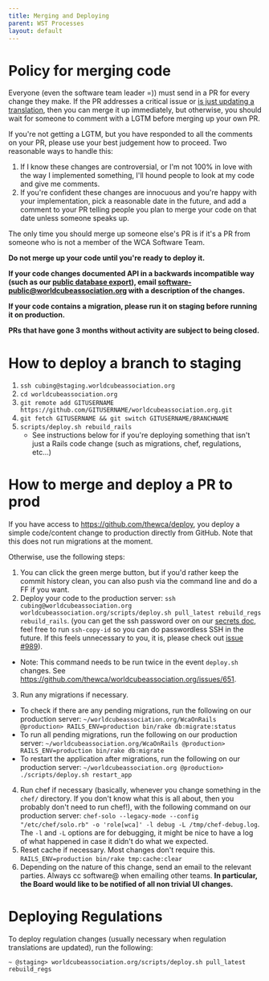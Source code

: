 ```yaml
---
title: Merging and Deploying
parent: WST Processes
layout: default
---
```


# Policy for merging code

Everyone (even the software team leader =)) must send in a PR for every change they make. If the PR addresses a critical issue or [is just updating a translation](https://github.com/thewca/worldcubeassociation.org/pull/1144#issuecomment-275124727), then you can merge it up immediately, but otherwise, you should wait for someone to comment with a LGTM before merging up your own PR.

If you're not getting a LGTM, but you have responded to all the comments on your PR, please use your best judgement how to proceed. Two reasonable ways to handle this:

1. If I know these changes are controversial, or I'm not 100% in love with the way I implemented something, I'll hound people to look at my code and give me comments.
2. If you're confident these changes are innocuous and you're happy with your implementation, pick a reasonable date in the future, and add a comment to your PR telling people you plan to merge your code on that date unless someone speaks up.

The only time you should merge up someone else's PR is if it's a PR from someone who is not a member of the WCA Software Team.

**Do not merge up your code until you're ready to deploy it.**

**If your code changes documented API in a backwards incompatible way (such as our [public database export](https://www.worldcubeassociation.org/results/misc/export.html)), email software-public@worldcubeassociation.org with a description of the changes.**

**If your code contains a migration, please run it on staging before running it on production.**

**PRs that have gone 3 months without activity are subject to being closed.**


# How to deploy a branch to staging

1. `ssh cubing@staging.worldcubeassociation.org`
2. `cd worldcubeassociation.org`
2. `git remote add GITUSERNAME https://github.com/GITUSERNAME/worldcubeassociation.org.git`
3. `git fetch GITUSERNAME && git switch GITUSERNAME/BRANCHNAME`
4. `scripts/deploy.sh rebuild_rails`
   - See instructions below for if you're deploying something that isn't just a Rails code change (such as migrations, chef, regulations, etc...)

# How to merge and deploy a PR to prod

If you have access to <https://github.com/thewca/deploy>, you deploy a simple code/content change to production directly from GitHub. Note that this does not run migrations at the moment.

Otherwise, use the following steps:

1. You can click the green merge button, but if you'd rather keep the commit history clean, you can also push via the command line and do a FF if you want.
2. Deploy your code to the production server: `ssh cubing@worldcubeassociation.org worldcubeassociation.org/scripts/deploy.sh pull_latest rebuild_regs rebuild_rails`. (you can get the ssh password over on our [secrets doc](https://docs.google.com/document/d/1WYYUg5RukgCSA7Mt6xfQ1ZCpYzax8ksekcp8PMMBSOg), feel free to run `ssh-copy-id` so you can do passwordless SSH in the future. If this feels unnecessary to you, it is, please check out [issue #989](https://github.com/thewca/worldcubeassociation.org/issues/989)).
  - Note: This command needs to be run twice in the event `deploy.sh` changes. See https://github.com/thewca/worldcubeassociation.org/issues/651.
3. Run any migrations if necessary.
  - To check if there are any pending migrations, run the following on our production server: `~/worldcubeassociation.org/WcaOnRails @production> RAILS_ENV=production bin/rake db:migrate:status`
  - To run all pending migrations, run the following on our production server:  `~/worldcubeassociation.org/WcaOnRails @production> RAILS_ENV=production bin/rake db:migrate`
  - To restart the application after migrations, run the following on our production server:  `~/worldcubeassociation.org @production> ./scripts/deploy.sh restart_app`
4. Run chef if necessary (basically, whenever you change something in the `chef/` directory. If you don't know what this is all about, then you probably don't need to run chef!), with the following command on our production server: `chef-solo --legacy-mode --config "/etc/chef/solo.rb" -o 'role[wca]' -l debug -L /tmp/chef-debug.log`. The `-l` and `-L` options are for debugging, it might be nice to have a log of what happened in case it didn't do what we expected.
5. Reset cache if necessary. Most changes don't require this. `RAILS_ENV=production bin/rake tmp:cache:clear`
6. Depending on the nature of this change, send an email to the relevant parties. Always cc software@ when emailing other teams. **In particular, the Board would like to be notified of all non trivial UI changes.**

# Deploying Regulations

To deploy regulation changes (usually necessary when regulation translations are updated), run the following:

```shell
~ @staging> worldcubeassociation.org/scripts/deploy.sh pull_latest rebuild_regs
```


